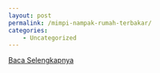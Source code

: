 ```yaml
---
layout: post
permalink: /mimpi-nampak-rumah-terbakar/
categories:
    - Uncategorized
---
```


[Baca Selengkapnya](/04)